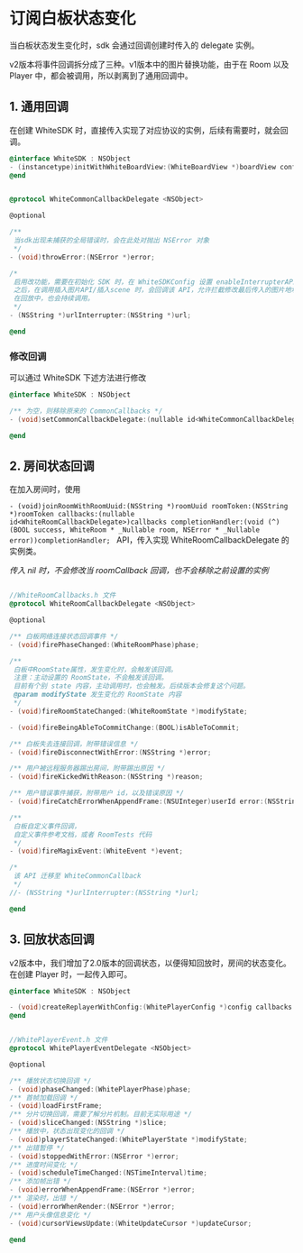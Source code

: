 # 订阅白板状态变化

当白板状态发生变化时，sdk 会通过回调创建时传入的 delegate 实例。

v2版本将事件回调拆分成了三种。v1版本中的图片替换功能，由于在 Room 以及 Player 中，都会被调用，所以剥离到了通用回调中。

## 1. 通用回调

在创建 WhiteSDK 时，直接传入实现了对应协议的实例，后续有需要时，就会回调。

```Objective-C
@interface WhiteSDK : NSObject
- (instancetype)initWithWhiteBoardView:(WhiteBoardView *)boardView config:(WhiteSdkConfiguration *)config commonCallbackDelegate:(nullable id<WhiteCommonCallbackDelegate>)callback;
@end
```

```Objective-C

@protocol WhiteCommonCallbackDelegate <NSObject>

@optional

/**
 当sdk出现未捕获的全局错误时，会在此处对抛出 NSError 对象
 */
- (void)throwError:(NSError *)error;

/*
 启用改功能，需要在初始化 SDK 时，在 WhiteSDKConfig 设置 enableInterrupterAPI 为 YES; 初始化后，无法更改。
 之后，在调用插入图片API/插入scene 时，会回调该 API，允许拦截修改最后传入的图片地址。
 在回放中，也会持续调用。
 */
- (NSString *)urlInterrupter:(NSString *)url;

@end

```

### 修改回调

可以通过 WhiteSDK 下述方法进行修改

```Objective-C
@interface WhiteSDK : NSObject

/** 为空，则移除原来的 CommonCallbacks */
- (void)setCommonCallbackDelegate:(nullable id<WhiteCommonCallbackDelegate>)callbackDelegate;

@end
```

## 2. 房间状态回调

在加入房间时，使用 

`- (void)joinRoomWithRoomUuid:(NSString *)roomUuid roomToken:(NSString *)roomToken callbacks:(nullable id<WhiteRoomCallbackDelegate>)callbacks completionHandler:(void (^) (BOOL success, WhiteRoom * _Nullable room, NSError * _Nullable error))completionHandler;
` API，传入实现 WhiteRoomCallbackDelegate 的实例类。

*传入 nil 时，不会修改当 roomCallback 回调，也不会移除之前设置的实例*

```Objective-C

//WhiteRoomCallbacks.h 文件
@protocol WhiteRoomCallbackDelegate <NSObject>

@optional

/** 白板网络连接状态回调事件 */
- (void)firePhaseChanged:(WhiteRoomPhase)phase;

/**
 白板中RoomState属性，发生变化时，会触发该回调。
 注意：主动设置的 RoomState，不会触发该回调。
 目前有个别 state 内容，主动调用时，也会触发。后续版本会修复这个问题。
 @param modifyState 发生变化的 RoomState 内容
 */
- (void)fireRoomStateChanged:(WhiteRoomState *)modifyState;

- (void)fireBeingAbleToCommitChange:(BOOL)isAbleToCommit;

/** 白板失去连接回调，附带错误信息 */
- (void)fireDisconnectWithError:(NSString *)error;

/** 用户被远程服务器踢出房间，附带踢出原因 */
- (void)fireKickedWithReason:(NSString *)reason;

/** 用户错误事件捕获，附带用户 id，以及错误原因 */
- (void)fireCatchErrorWhenAppendFrame:(NSUInteger)userId error:(NSString *)error;

/**
 白板自定义事件回调，
 自定义事件参考文档，或者 RoomTests 代码
 */
- (void)fireMagixEvent:(WhiteEvent *)event;

/*
 该 API 迁移至 WhiteCommonCallback
 */
//- (NSString *)urlInterrupter:(NSString *)url;

@end
```

## 3. 回放状态回调

v2版本中，我们增加了2.0版本的回调状态，以便得知回放时，房间的状态变化。
在创建 Player 时，一起传入即可。

```Objective-C
@interface WhiteSDK : NSObject

- (void)createReplayerWithConfig:(WhitePlayerConfig *)config callbacks:(nullable id<WhitePlayerEventDelegate>)eventCallbacks completionHandler:(void (^) (BOOL success, WhitePlayer * _Nullable player, NSError * _Nullable error))completionHandler;
@end
```

```Objective-C

//WhitePlayerEvent.h 文件
@protocol WhitePlayerEventDelegate <NSObject>

@optional

/** 播放状态切换回调 */
- (void)phaseChanged:(WhitePlayerPhase)phase;
/** 首帧加载回调 */
- (void)loadFirstFrame;
/** 分片切换回调，需要了解分片机制。目前无实际用途 */
- (void)sliceChanged:(NSString *)slice;
/** 播放中，状态出现变化的回调 */
- (void)playerStateChanged:(WhitePlayerState *)modifyState;
/** 出错暂停 */
- (void)stoppedWithError:(NSError *)error;
/** 进度时间变化 */
- (void)scheduleTimeChanged:(NSTimeInterval)time;
/** 添加帧出错 */
- (void)errorWhenAppendFrame:(NSError *)error;
/** 渲染时，出错 */
- (void)errorWhenRender:(NSError *)error;
/** 用户头像信息变化 */
- (void)cursorViewsUpdate:(WhiteUpdateCursor *)updateCursor;

@end

```